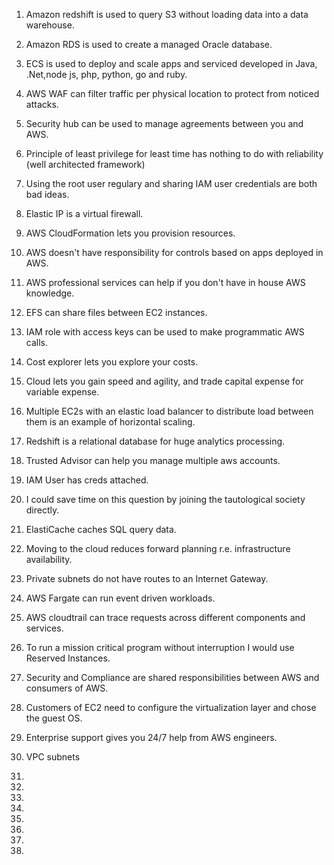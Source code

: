 1. Amazon redshift is used to query S3 without loading data into a data warehouse.

2. Amazon RDS is used to create a managed Oracle database.

3. ECS is used to deploy and scale apps and serviced developed in Java, .Net,node js, php, python, go and ruby.

4. AWS WAF can filter traffic per physical location to protect from noticed attacks.

5. Security hub can be used to manage agreements between you and AWS.

6. Principle of least privilege for least time has nothing to do with reliability (well architected framework)

7. Using the root user regulary and sharing IAM user credentials are both bad ideas.

8. Elastic IP is a virtual firewall.

9. AWS CloudFormation lets you provision resources.

10. AWS doesn't have responsibility for controls based on apps deployed in AWS.

11. AWS professional services can help if you don't have in house AWS knowledge.

12. EFS can share files between EC2 instances.

13. IAM role with access keys can be used to make programmatic AWS calls.

14. Cost explorer lets you explore your costs.

15. Cloud lets you gain speed and agility, and trade capital expense for variable expense.

16. Multiple EC2s with an elastic load balancer to distribute load between them is an example of horizontal scaling.

17. Redshift is a relational database for huge analytics processing.

18. Trusted Advisor can help you manage multiple aws accounts.

19. IAM User has creds attached.

20. I could save time on this question by joining the tautological society directly.

21. ElastiCache caches SQL query data.

22. Moving to the cloud reduces forward planning r.e. infrastructure availability.

23. Private subnets do not have routes to an Internet Gateway.

24. AWS Fargate can run event driven workloads.

25. AWS cloudtrail can trace requests across different components and services.

26. To run a mission critical program without interruption I would use Reserved Instances.

27. Security and Compliance are shared responsibilities between AWS and consumers of AWS.

28. Customers of EC2 need to configure the virtualization layer and chose the guest OS.

29. Enterprise support gives you 24/7 help from AWS engineers.

30. VPC subnets

31.

32.

33.

34.

35.

36.

37.

38.




